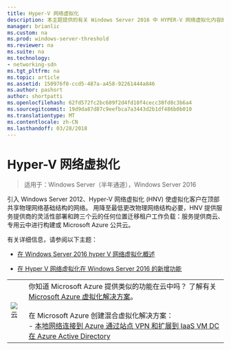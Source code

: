```yaml
---
title: Hyper-V 网络虚拟化
description: 本主题提供的有关 Windows Server 2016 中 HYPER-V 网络虚拟化内容的链接。
manager: brianlic
ms.custom: na
ms.prod: windows-server-threshold
ms.reviewer: na
ms.suite: na
ms.technology:
- networking-sdn
ms.tgt_pltfrm: na
ms.topic: article
ms.assetid: 150976f0-ccd5-487a-a458-92261444a846
ms.author: pashort
author: shortpatti
ms.openlocfilehash: 62fd572fc2bc609f2d4fd10f4cecc38fd8c3b6a4
ms.sourcegitcommit: 19d9da87d87c9eefbca7a3443d2b1df486b0b010
ms.translationtype: MT
ms.contentlocale: zh-CN
ms.lasthandoff: 03/28/2018
---
```

# <a name="hyper-v-network-virtualization"></a>Hyper-V 网络虚拟化

>适用于：Windows Server（半年通道），Windows Server 2016

引入 Windows Server 2012、Hyper-V 网络虚拟化 (HNV) 使虚拟化客户在顶部共享物理网络基础结构的网络。 用降至最低更改物理网络结构必要，HNV 提供服务提供商的灵活性部署和跨三个云的任何位置迁移租户工作负载：服务提供商云、专用云中进行构建或 Microsoft Azure 公共云。  
  
有关详细信息，请参阅以下主题：  
  
-   [在 Windows Server 2016 hyper V 网络虚拟化概述](../../../sdn/technologies/hyper-v-network-virtualization/hyperv-network-virtualization-overview-windows-server.md)  
  
-   [在 Hyper V 网络虚拟化在 Windows Server 2016 的新增功能](../../../sdn/technologies/hyper-v-network-virtualization/whats-new-hyperv-network-virtualization-windows-server.md)  
  
|||  
|-|-|  
|![云](../../../media/Hyper-V-Network-Virtualization/All_Symbols_Cloud.png)|你知道 Microsoft Azure 提供类似的功能在云中吗？ 了解有关[Microsoft Azure 虚拟化解决方案](http://aka.ms/f9bh7g)。<br /><br />在 Microsoft Azure 创建混合虚拟化解决方案：<br />- [本地网络连接到 Azure 通过站点 VPN 和扩展到 IaaS VM DC 在 Azure Active Directory](http://aka.ms/d1dinb)|  
